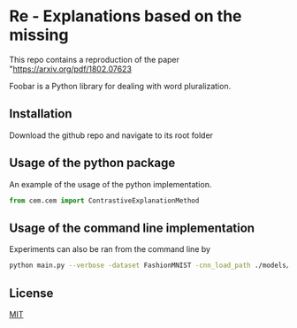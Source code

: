# Re - Explanations based on the missing

This repo contains a reproduction of the paper "https://arxiv.org/pdf/1802.07623

Foobar is a Python library for dealing with word pluralization.

## Installation

Download the github repo and navigate to its root folder

## Usage of the python package

An example of the usage of the python implementation. 

```python
from cem.cem import ContrastiveExplanationMethod


```


## Usage of the command line implementation

Experiments can also be ran from the command line by

```bash
python main.py --verbose -dataset FashionMNIST -cnn_load_path ./models/saved_models/fashion-mnist-cnn.h5 -cae_load_path ./models/saved_models/fashion-mnist-cae.h5  
```

## License
[MIT](https://choosealicense.com/licenses/mit/)
